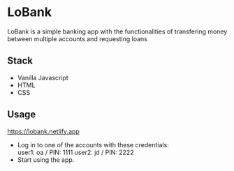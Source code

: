 # LoBank

LoBank is a simple banking app with the functionalities of transfering money between multiple accounts and requesting loans

## Stack

- Vanilla Javascript
- HTML
- CSS

## Usage

https://lobank.netlify.app
- Log in to one of the accounts with these credentials:  
  user1: oa / PIN: 1111
  user2: jd / PIN: 2222
- Start using the app.
